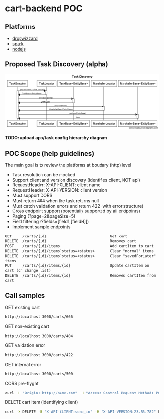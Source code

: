 # cart-backend POC

## Platforms
* [dropwizzard](dropwizzard/cart-backend/)
* [spark](spark/cart-backend/)
* [nodejs](node/cart-backend/)

## Proposed Task Discovery (alpha)

![Task Discovery](doc/task_discovery_sequence_diagram_draft1.png)

**TODO: upload app/task config hierarchy diagram**

## POC Scope (help guidelines)

The main goal is to review the platforms at boudary (http) level

* Task resolution can be mocked
* Support client and version discovery (identifies client, NOT api)
 * RequestHeader: X-API-CLIENT: client name
 * RequestHeader: X-API-VERSION: client version
* Must support CORS
* Must return 404 when the task returns null
* Must catch validation errors and return 422 (with error structure)
* Cross endpoint support (potentially supported by all endpoints)
 * Paging (?page=2&pageSize=5)
 * Field filtering (?fields=[field1,[fieldN]])
* Implement sample endpoints

```
GET		/carts/{id}								Get cart
DELETE	/carts/{id}								Removes cart
POST	/carts/{id}/items						Add cartItem to cart
DELETE	/carts/{id}/items?status=<status>		Clear "normal" items
DELETE	/carts/{id}/items?status=<status>		Clear "savedForLater" items
PUT		/carts/{id}/items/{id}					Update cartItem on cart (or change list)
DELETE	/carts/{id}/items/{id}					Removes cartItem from cart
```

## Call samples

GET existing cart
```bash
http://localhost:3000/carts/666
```

GET non-existing cart
```bash
http://localhost:3000/carts/404
```

GET validation error
```bash
http://localhost:3000/carts/422
```

GET internal error
```bash
http://localhost:3000/carts/500
```

CORS pre-flyght
```bash
curl -H "Origin: http://some.com" -H "Access-Control-Request-Method: POST" -H "Access-Control-Request-Headers: X-Requested-With" -X OPTIONS -v http://localhost:3000
```

DELETE cart item (identifying client)
```bash
curl -X DELETE -H "X-API-CLIENT:sono_io" -H "X-API-VERSION:23.56.782" http://localhost:3000/carts/666/items/111 -v
```
